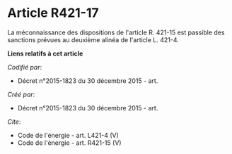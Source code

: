 # Article R421-17

La méconnaissance des dispositions de l'article R. 421-15 est passible des sanctions prévues au deuxième alinéa de l'article
L. 421-4.

**Liens relatifs à cet article**

_Codifié par_:

  - Décret n°2015-1823 du 30 décembre 2015 - art.

_Créé par_:

  - Décret n°2015-1823 du 30 décembre 2015 - art.

_Cite_:

  - Code de l'énergie - art. L421-4 (V)
  - Code de l'énergie - art. R421-15 (V)

